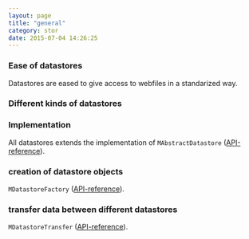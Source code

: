 ```yaml
---
layout: page
title: "general"
category: stor
date: 2015-07-04 14:26:25
---
```


### Ease of datastores
Datastores are eased to give access to webfiles in a standarized way.

### Different kinds of datastores

### Implementation
All datastores extends the implementation of `MAbstractDatastore` ([API-reference](http://sebastianmonzel.github.io/webfiles-framework-php-api/class-simpleserv.webfilesframework.core.datastore.MAbstractDatastore.html)).

### creation of datastore objects

`MDatastoreFactory` ([API-reference](http://sebastianmonzel.github.io/webfiles-framework-php-api/class-simpleserv.webfilesframework.core.datastore.MDatastoreFactory.html)).

### transfer data between different datastores

`MDatastoreTransfer` ([API-reference](http://sebastianmonzel.github.io/webfiles-framework-php-api/class-simpleserv.webfilesframework.core.datastore.MDatastoreTransfer.html)).
